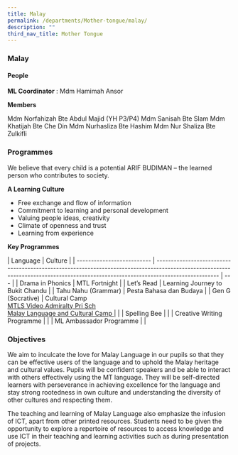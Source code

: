 ```yaml
---
title: Malay
permalink: /departments/Mother-tongue/malay/
description: ""
third_nav_title: Mother Tongue
---
```

### Malay

#### People

**ML Coordinator**  :  Mdm Hamimah Ansor

**Members**

Mdm Norfahizah Bte Abdul Majid (YH P3/P4)
Mdm Sanisah Bte Slam
Mdm Khatijah Bte Che Din
Mdm Nurhasliza Bte Hashim
Mdm Nur Shaliza Bte Zulkifli


### Programmes

We believe that every child is a potential ARIF BUDIMAN – the learned person who contributes to society.

**A Learning Culture**

- Free exchange and flow of information
- Commitment to learning and personal development
- Valuing people ideas, creativity
- Climate of openness and trust
- Learning from experience

**Key Programmes**

| Language                   | Culture                                                                                                                                                                            |
| -------------------------- | ---------------------------------------------------------------------------------------------------------------------------------------------------------------------------------- | --- |
| Drama in Phonics           | MTL Fortnight                                                                                                                                                                      |
| Let’s Read                 | Learning Journey to Bukit Chandu                                                                                                                                                   |
| Tahu Nahu (Grammar)        | Pesta Bahasa dan Budaya                                                                                                                                                            |
| Gen G (Socrative)          | Cultural Camp <br> [MTLS Video Admiralty Pri Sch](https://drive.google.com/file/d/1y25fSU9YtRjKvUGklxtXnES1hbhUZ7g3/view) <br>[Malay Language and Cultural Camp ](/files/MTLS.pdf) |     |
| Spelling Bee               |                                                                                                                                                                                    |
| Creative Writing Programme |                                                                                                                                                                                    |
| ML Ambassador Programme    |                                                                                                                                                                                    |

### Objectives

We aim to inculcate the love for Malay Language in our pupils so that they can be effective users of the language and to uphold the Malay heritage and cultural values. Pupils will be confident speakers and be able to interact with others effectively using the MT language. They will be self-directed learners with perseverance in achieving excellence for the language and stay strong rootedness in own culture and understanding the diversity of other cultures and respecting them.

The teaching and learning of Malay Language also emphasize the infusion of ICT, apart from other printed resources. Students need to be given the opportunity to explore a repertoire of resources to access knowledge and use ICT in their teaching and learning activities such as during presentation of projects.